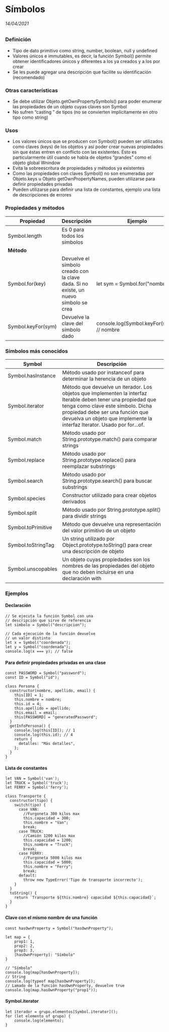 # Símbolos
###### 14/04/2021

### Definición
- Tipo de dato primitivo como string, number, boolean, null y undefined
- Valores únicos e immutables, es decir, la función Symbol() permite obtener identificadores únicos y diferentes a los ya creados y a los por crear
- Se les puede agregar una descripción que facilite su identificación (recomendado)
    
### Otras características
- Se debe utilizar Objeto.getOwnPropertySymbols() para poder enumerar las propiedades 
de un objeto cuyas claves son Symbol
- No sufren “casting ” de tipos (no se convierten implícitamente en otro tipo como string)
    
### Usos
- Los valores únicos que se producen con Symbol() pueden ser utilizados como claves (keys) de los objetos y así poder crear nuevas propiedades sin que éstas entren en conflicto con las existentes. Ésto es particularmente útil cuando se habla de objetos “grandes” como el objeto global Wnindow
- Evita la sobreescritura de propiedades y métodos ya existentes
- Como las propiedades con claves Symbol() no son enumeradas por Objeto.keys u Objeto getOwnPropertyNames, pueden utilizarse para definir propiedades privadas
- Pueden utilizarse para definir una lista de constantes, ejemplo una lista de descripciones de errores

### Propiedades y métodos

| **Propiedad** | **Descripción** | **Ejemplo** |
| ------------- | ------------- | ------------- |
| Symbol.length  | Es 0 para todos los símbolos  |   |
| **Método**  |  |   |
| Symbol.for(key)  | Devuelve el símbolo creado con la clave dada. Si no existe, un nuevo símbolo se crea | let sym = Symbol.for("nombre");  |
| Symbol.keyFor(sym)  | Devuelve la clave del símbolo dado | console.log(Symbol.keyFor(sym)); // nombre  |

### Símbolos más conocidos

| **Symbol** | **Descripción** |
| ------------- | ------------- |
| Symbol.hasInstance  | Método usado por instanceof para determinar la herencia de un objeto |
| Symbol.iterator  | Método que devuelve un iterador. Los objetos que implementen la interfaz Iterable deben tener una propiedad que tenga como clave este símbolo. Dicha propiedad debe ser una función que devuelva un objeto que implemente la interfaz Iterator.  Usado por for...of. |
| Symbol.match  | Método usado por String.prototype.match() para comparar strings |
| Symbol.replace  | Método usado por String.prototype.replace() para reemplazar substrings |
| Symbol.search  | Método usado por String.prototype.search() para buscar substrings |
| Symbol.species  | Constructor utilizado para crear objetos derivados |
| Symbol.split  | Método usado por String.prototype.split() para dividir strings |
| Symbol.toPrimitive  | Método que devuelve una representación del valor primitivo de un objeto |
| Symbol.toStringTag  | Un string utilizado por Object.prototype.toString() para crear una descripción de objeto |
| Symbol.unscopables  | Un objeto cuyas propiedades son los nombres de las propiedades del objeto que no deben incluirse en una declaración with |

### Ejemplos 

#### Declaración
```
// Se ejecuta la función Symbol con una 
// descripción que sirve de referencia
let simbolo = Symbol("descripcion");

// Cada ejecución de la función devuelve 
// un valor distinto
let x = Symbol("coordenada");
let y = Symbol("coordenada");
console.log(x === y); // false
```

#### Para definir propiedades privadas en una clase
```
const PASSWORD = Symbol("password");
const ID = Symbol("id");
 
class Persona {
  constructor(nombre, apellido, email) {
    this[ID] = 1;
    this.nombre = nombre;
    this.id = 4;
    this.apellido = apellido;
    this.email = email;
    this[PASSWORD] = "generatedPassword";
  }
  getInfoPersona() {
    console.log(this[ID]); // 1
    console.log(this.id); // 4
    return {
      detalles: "Más detalles",
    };
  }
}
```

#### Lista de constantes
```	
let VAN = Symbol('van');
let TRUCK = Symbol('truck');
let FERRY = Symbol('ferry');
 
class Transporte {
  constructor(tipo) {
    switch(tipo) {
      case VAN:
        //Furgoneta 300 kilos max
        this.capacidad = 300; 
        this.nombre = "Van";
        break;
      case TRUCK:
        //Camión 1200 kilos max
        this.capacidad = 1200; 
        this.nombre = "Truck";
        break;
      case FERRY:
        //Furgoneta 5000 kilos max
        this.capacidad = 5000; 
        this.nombre = "Ferry";
        break;
      default:
        throw new TypeError('Tipo de transporte incorrecto');
    }
  }
  toString() {
    return `Transporte ${this.nombre} capacidad ${this.capacidad}`;
  }
}
```

#### Clave con el mismo nombre de una función
```
const hasOwnProperty = Symbol("hasOwnProperty");

let map = {
    prop1: 1,
    prop2: 2,
    prop3: 3,
    [hasOwnProperty]: "Símbolo"
}

// "Símbolo"
console.log(map[hasOwnProperty]); 
// String
console.log(typeof map[hasOwnProperty]); 
// Lamado de la función hasOwnProperty, devuelve true
console.log(map.hasOwnProperty("prop1")); 
```

#### Symbol.iterator
```
let iterador = grupo.elementos[Symbol.iterator]();
for (let elemento of grupo) {
    console.log(elemento);
}
```

